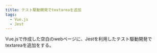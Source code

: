 ```yaml
---
title: テスト駆動開発でtextareaを追加
tags:
  - Vue.js
  - Jest
---
```


Vue.jsで作成した空白のwebページに、Jestを利用したテスト駆動開発でtextareaを追加をする。
